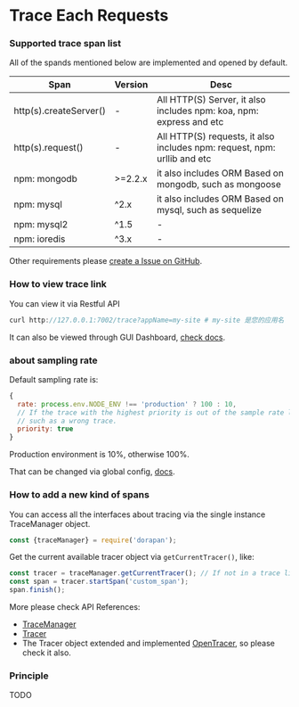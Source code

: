 # Trace Each Requests

### Supported trace span list

All of the spands mentioned below are implemented and opened by default.


|     Span      | Version | Desc |
|--------------|----------|-----|
| http(s).createServer() | - | All HTTP(S) Server, it also includes npm: koa, npm: express and etc |
| http(s).request() | - | All HTTP(S) requests, it also includes npm: request, npm: urllib and etc |
| npm: mongodb | >=2.2.x | it also includes ORM Based on mongodb, such as mongoose |
| npm: mysql | ^2.x | it also includes ORM Based on mysql, such as sequelize |
| npm: mysql2 | ^1.5 | - |
| npm: ioredis | ^3.x | - |

Other requirements please [create a Issue on GitHub](https://github.com/midwayjs/pandora/issues). 

### How to view trace link 

You can view it via Restful API

```javascript
curl http://127.0.0.1:7002/trace?appName=my-site # my-site 是您的应用名
```

It can also be viewed through GUI Dashboard, [check docs](../other/dashboard.html).


### about sampling rate

Default sampling rate is:

```javascript
{
  rate: process.env.NODE_ENV !== 'production' ? 100 : 10,
  // If the trace with the highest priority is out of the sample rate limit,
  // such as a wrong trace.
  priority: true 
}
```

Production environment is 10%, otherwise 100%.

That can be changed via global config, [docs](../base/global_config.html).


### How to add a new kind of spans

You can access all the interfaces about tracing via the single instance TraceManager object.

```javascript
const {traceManager} = require('dorapan');
```
Get the current available tracer object via `getCurrentTracer()`, like: 

```javascript
const tracer = traceManager.getCurrentTracer(); // If not in a trace link, will got a undefined
const span = tracer.startSpan('custom_span');
span.finish();
```

More please check API References:

* [TraceManager](http://www.midwayjs.org/pandora/api-reference/metrics/classes/tracemanager.html)
* [Tracer](http://www.midwayjs.org/pandora/api-reference/metrics/classes/tracer.html)
* The Tracer object extended and implemented [OpenTracer](https://github.com/opentracing/opentracing-javascript), so please check it also.

### Principle

TODO

